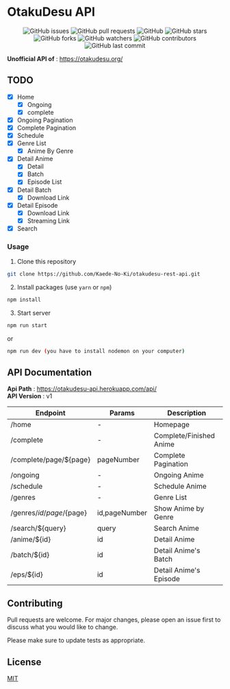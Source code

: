 # OtakuDesu API
<p align="center">
<img alt="GitHub issues" src="https://img.shields.io/github/issues/Kaede-No-Ki/otakudesu-rest-api">
<img alt="GitHub pull requests" src="https://img.shields.io/github/issues-pr/Kaede-No-Ki/otakudesu-rest-api">
<img alt="GitHub" src="https://img.shields.io/github/license/Kaede-No-Ki/otakudesu-rest-api"> 
<img alt="GitHub stars" src="https://img.shields.io/github/stars/Kaede-No-Ki/otakudesu-rest-api">
<img alt="GitHub forks" src="https://img.shields.io/github/forks/Kaede-No-Ki/otakudesu-rest-api">
<img alt="GitHub watchers" src="https://img.shields.io/github/watchers/Kaede-No-Ki/otakudesu-rest-api">
<img alt="GitHub contributors" src="https://img.shields.io/github/contributors/Kaede-No-Ki/otakudesu-rest-api">
<img alt="GitHub last commit" src="https://img.shields.io/github/last-commit/Kaede-No-Ki/otakudesu-rest-api">
</p>

**Unofficial API of** : https://otakudesu.org/

## TODO
- [x] Home
  - [x] Ongoing
  - [x] complete
- [x] Ongoing Pagination
- [x] Complete Pagination
- [x] Schedule
- [x] Genre List
  - [x] Anime By Genre
- [x] Detail Anime
  - [x] Detail
  - [x] Batch
  - [x] Episode List
- [x] Detail Batch
  - [x] Download Link
- [x] Detail Episode
  - [x] Download Link
  - [x] Streaming Link
- [x] Search

### Usage
1. Clone this repository
```bash
git clone https://github.com/Kaede-No-Ki/otakudesu-rest-api.git
```
2. Install packages (use `yarn` or `npm`)
```bash
npm install
```
3. Start server
```bash
npm run start
```
or
```bash
npm run dev (you have to install nodemon on your computer)
```

## API Documentation
__Api Path__ : https://otakudesu-api.herokuapp.com/api/</br>
__API Version__ : v1

| Endpoint | Params | Description |
| -------- | ------ | -----------|
| /home | - | Homepage |
| /complete | - | Complete/Finished Anime |
| /complete/page/${page} | pageNumber | Complete Pagination |
| /ongoing | - | Ongoing Anime |
| /schedule | - | Schedule Anime |
| /genres | - | Genre List |
| /genres/${id}/page/${page} | id,pageNumber | Show Anime by Genre |
| /search/${query} | query | Search Anime |
| /anime/${id} | id | Detail Anime |
| /batch/${id} | id | Detail Anime's Batch |
| /eps/${id} | id | Detail Anime's Episode |

## Contributing
Pull requests are welcome. For major changes, please open an issue first to discuss what you would like to change.

Please make sure to update tests as appropriate.

## License
[MIT](https://github.com/Kaede-No-Ki/otakudesu-rest-api/blob/master/LICENSE)